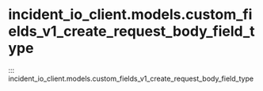 # incident_io_client.models.custom_fields_v1_create_request_body_field_type

::: incident_io_client.models.custom_fields_v1_create_request_body_field_type